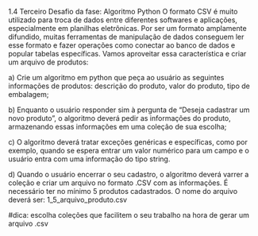 1.4 Terceiro Desafio da fase: Algoritmo Python
O formato CSV é muito utilizado para troca de dados entre diferentes softwares e aplicações, especialmente em planilhas eletrônicas. Por ser um formato amplamente difundido, muitas ferramentas de manipulação de dados conseguem ler esse formato e fazer operações como conectar ao banco de dados e popular tabelas específicas. Vamos aproveitar essa característica e criar um arquivo de produtos:

a)    Crie um algoritmo em python que peça ao usuário as seguintes informações de produtos: descrição do produto, valor do produto, tipo de embalagem;

b)    Enquanto o usuário responder sim à pergunta de “Deseja cadastrar um novo produto”, o algoritmo deverá pedir as informações do produto, armazenando essas informações em uma coleção de sua escolha;

c)    O algoritmo deverá tratar exceções genéricas e específicas, como por exemplo, quando se espera entrar um valor numérico para um campo e o usuário entra com uma informação do tipo string.

d)    Quando o usuário encerrar o seu cadastro, o algoritmo deverá varrer a coleção e criar um arquivo no formato .CSV com as informações. É necessário ter no mínimo 5 produtos cadastrados. O nome do arquivo deverá ser: 1_5_arquivo_produto.csv

#dica: escolha coleções que facilitem o seu trabalho na hora de gerar um arquivo .csv
